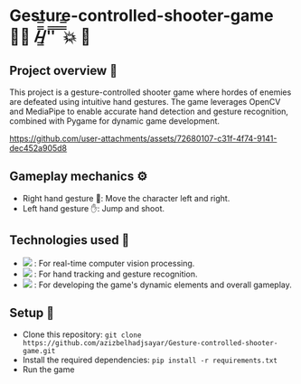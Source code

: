 # Gesture-controlled-shooter-game 🦸‍♂ /̵͇̿̿/'̿'̿ ̿ ̿̿💥 🧟

<h2>Project overview 🧐</h2>
This project is a gesture-controlled shooter game where hordes of enemies are defeated using intuitive hand gestures. The game leverages OpenCV and MediaPipe to enable accurate hand detection and gesture recognition, combined with Pygame for dynamic game development.

https://github.com/user-attachments/assets/72680107-c31f-4f74-9141-dec452a905d8

<h2>Gameplay mechanics ⚙️</h2>

 - Right hand gesture 🤚: Move the character left and right.
 - Left hand gesture ✋: Jump and shoot.

<h2>Technologies used 🧰</h2>

 - <img src="https://img.shields.io/badge/opencv-%230101f7.svg?style=for-the-badge&logo=opencv&logoColor=F70101"/> : For real-time computer vision processing.
 - <img src="https://img.shields.io/badge/MediaPipe-%2312A4AF.svg?style=for-the-badge&logo=MediaPipe&logoColor=black"/> : For hand tracking and gesture recognition.
 - <img src="https://img.shields.io/badge/PyGame-3773a5?style=for-the-badge&logo=python&logoColor=fed74b"/> : For developing the game's dynamic elements and overall gameplay.

<h2>Setup 🔧</h2>

 - Clone this repository: `git clone https://github.com/azizbelhadjsayar/Gesture-controlled-shooter-game.git`
 - Install the required dependencies: `pip install -r requirements.txt`
 - Run the game
